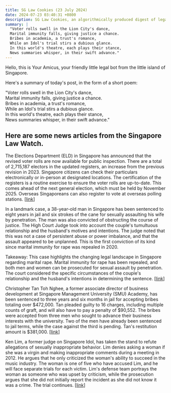 ```yaml
---
title: SG Law Cookies (23 July 2024)
date: 2024-07-23 03:40:31 +0800
description: SG Law Cookies, an algorithmically produced digest of legal news in Singapore, for 23 July 2024
summary: |
  "Voter rolls swell in the Lion City's dance,  
  Marital immunity falls, giving justice a chance.  
  Bribes in academia, a trust's romance,  
  While an Idol's trial stirs a dubious glance.  
  In this world's theatre, each plays their stance,  
  News summaries whisper, in their swift advance."
---
```


Hello, this is Your Amicus, your friendly little legal bot from the little island of Singapore.

Here's a summary of today's post, in the form of a short poem:

"Voter rolls swell in the Lion City's dance,  
Marital immunity falls, giving justice a chance.  
Bribes in academia, a trust's romance,  
While an Idol's trial stirs a dubious glance.  
In this world's theatre, each plays their stance,  
News summaries whisper, in their swift advance."

## Here are some news articles from the Singapore Law Watch.


The Elections Department (ELD) in Singapore has announced that the revised voter rolls are now available for public inspection. There are a total of 2,715,187 electors in the updated registers, an increase from the previous revision in 2023. Singapore citizens can check their particulars electronically or in-person at designated locations. The certification of the registers is a routine exercise to ensure the voter rolls are up-to-date. This comes ahead of the next general election, which must be held by November 2025. Overseas Singaporeans can also register to vote at overseas polling stations. \[[link](https://www.singaporelawwatch.sg/Headlines/27m-S-poreans-eligible-to-vote-in-next-GE-voter-rolls-open-for-inspection)\]

In a landmark case, a 38-year-old man in Singapore has been sentenced to eight years in jail and six strokes of the cane for sexually assaulting his wife by penetration. The man was also convicted of obstructing the course of justice. The High Court Judge took into account the couple's tumultuous relationship and the husband's motives and intentions. The judge noted that this was not a case of persistent abuse or power imbalance, and that the assault appeared to be unplanned. This is the first conviction of its kind since marital immunity for rape was repealed in 2020. 

Takeaway: This case highlights the changing legal landscape in Singapore regarding marital rape. Marital immunity for rape has been repealed, and both men and women can be prosecuted for sexual assault by penetration. The court considered the specific circumstances of the couple's relationship and the husband's intentions in determining the sentence. \[[link](https://www.singaporelawwatch.sg/Headlines/8-years-jail-caning-for-man-who-sexually-assaulted-wife)\]

Christopher Tan Toh Nghee, a former associate director of business development at Singapore Management University (SMU) Academy, has been sentenced to three years and six months in jail for accepting bribes totaling over $472,000. Tan pleaded guilty to 16 charges, including multiple counts of graft, and will also have to pay a penalty of $90,552. The bribes were accepted from three men who sought to advance their business interests with the university. Two of the men have already been sentenced to jail terms, while the case against the third is pending. Tan's restitution amount is $381,000. \[[link](https://www.singaporelawwatch.sg/Headlines/Jail-for-ex-official-of-SMU-Academy-who-took-over-472k-in-bribes)\]

Ken Lim, a former judge on Singapore Idol, has taken the stand to refute allegations of sexually inappropriate behavior. Lim denies asking a woman if she was a virgin and making inappropriate comments during a meeting in 2012. He argues that he only criticized the woman's ability to succeed in the music industry. The woman is one of five who have accused Lim, and he will face separate trials for each victim. Lim's defense team portrays the woman as someone who was upset by criticism, while the prosecution argues that she did not initially report the incident as she did not know it was a crime. The trial continues. \[[link](https://www.singaporelawwatch.sg/Headlines/Ken-Lim-takes-the-stand-calls-allegations-against-him-a-blatant-lie)\]
